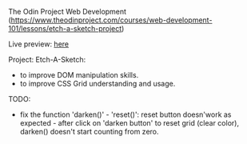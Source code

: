 The Odin Project Web Development (https://www.theodinproject.com/courses/web-development-101/lessons/etch-a-sketch-project) 

 Live preview: <a href= https://india12.github.io/ETCH-A-SKETCH/>here</a>

Project: Etch-A-Sketch:
- to improve DOM manipulation skills.
- to improve CSS Grid understanding and usage.

TODO:
- fix the function 'darken()' - 'reset()': reset button doesn'work as expected - after click on 'darken button' to reset grid (clear color), darken() doesn't start counting from zero.

